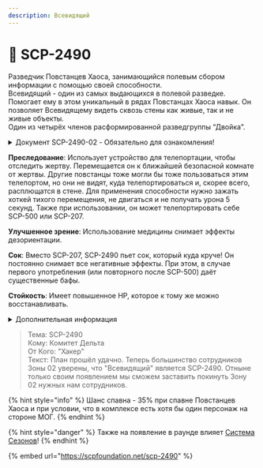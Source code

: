 ```yaml
---
description: Всевидящий
---
```


# 💂 SCP-2490

Разведчик Повстанцев Хаоса, занимающийся полевым сбором информации с помощью своей способности.\
Всевидящий - один из самых выдающихся в полевой разведке. Помогает ему в этом уникальный в рядах Повстанцах Хаоса навык. Он позволяет Всевидящему видеть сквозь стены как живые, так и не живые объекты.\
Один из четырёх членов расформированной разведгруппы “Двойка”.

<details>

<summary>Документ SCP-2490-02 - Обязательно для ознакомления!</summary>

SCP-2490-02 представляет собой солдата Повстанцев Хаоса, не имеющих серьёзных отличий от обычного человека. Единственная специфическая черта - ярко-красный свет, идущий из линз противогаза. Нельзя определить, что именно является источником света, ведь SCP-2490-02 никогда не снимал противогаз на территории комплекса. В отличие от способностей (Не подтверждено) SCP-2490, SCP-2490-02 может видеть живых существ и, возможно, предметы через стены, осознанно контролируя это. Дополнение от ██.██.████: SCP-2490-02 горазд производить устройства, временно наделяющие умением видеть объекты через стены. На данный момент в стенах Зоны 02 находится 3 таких устройства.

</details>

**Преследование**: Использует устройство для телепортации, чтобы отследить жертву. Перемещается он к ближайшей безопасной комнате от жертвы. Другие повстанцы тоже могли бы тоже пользоваться этим телепортом, но они не видят, куда телепортироваться и, скорее всего, расплющатся в стене. Для применения способности нужно зажать хоткей тихого перемещения, не двигаться и не получать урона 5 секунд. Также при использовании, он может телепортировать себе SCP-500 или SCP-207.

**Улучшенное зрение**: Использование медицины снимает эффекты дезориентации.

**Сок**: Вместо SCP-207, SCP-2490 пьет сок, который куда круче! Он постоянно снимает все негативные эффекты. При этом, в случае первого употребления (или повторного после SCP-500) даёт существенные бафы.

**Стойкость**: Имеет повышенное HP, которое к тому же можно восстанавливать.

<details>

<summary>Дополнительная информация</summary>

* **Класс**: Повстанец Хаоса - Мародёр
* **Оружие**: Дробовик, Револьвер
* **Уровень доступа**: Устройство взлома ПХ
* **Броня**: Боевая броня
* **Особое снаряжение**: Отсутствует

</details>

> Тема: SCP-2490\
> Кому: Комитет Дельта\
> От Кого: "Хакер"\
> Текст: План прошёл удачно. Теперь большинство сотрудников Зоны 02 уверены, что "Всевидящий" является SCP-2490. Отныне только своим появлением мы сможем заставить покинуть Зону 02 нужных нам сотрудников.

{% hint style="info" %}
Шанс спавна - 35% при спавне Повстанцев Хаоса и при условии, что в комплексе есть хотя бы один персонаж на стороне МОГ.
{% endhint %}

{% hint style="danger" %}
Также на появление в раунде влияет [Система Сезонов](../../server-systems/seasons-system/)!
{% endhint %}

{% embed url="https://scpfoundation.net/scp-2490" %}
